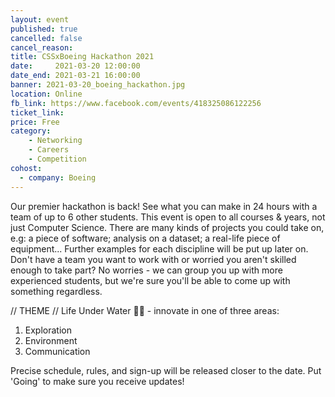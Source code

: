 ```yaml
---
layout: event
published: true
cancelled: false
cancel_reason:
title: CSSxBoeing Hackathon 2021
date:     2021-03-20 12:00:00
date_end: 2021-03-21 16:00:00
banner: 2021-03-20_boeing_hackathon.jpg
location: Online
fb_link: https://www.facebook.com/events/418325086122256
ticket_link:
price: Free
category:
    - Networking
    - Careers
    - Competition
cohost:
  - company: Boeing
---
```

Our premier hackathon is back! See what you can make in 24 hours with a team of up to 6 other students.
This event is open to all courses & years, not just Computer Science. There are many kinds of projects you could take on, e.g: a piece of software; analysis on a dataset; a real-life piece of equipment... Further examples for each discipline will be put up later on.
Don't have a team you want to work with or worried you aren't skilled enough to take part? No worries - we can group you up with more experienced students, but we're sure you'll be able to come up with something regardless.

// THEME //
Life Under Water 🌊🌱 - innovate in one of three areas:
1. Exploration
2. Environment
3. Communication

Precise schedule, rules, and sign-up will be released closer to the date. Put 'Going' to make sure you receive updates!
